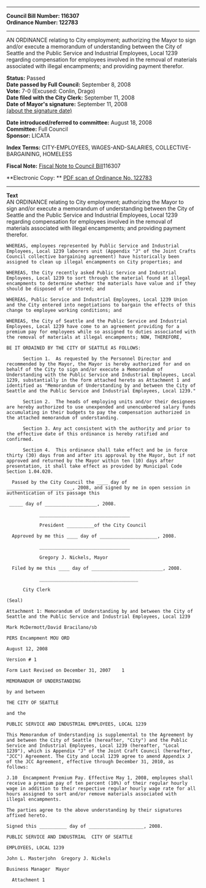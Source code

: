 * * * * *  
  
**Council Bill Number: [](#h0)[](#h2)116307**   
**Ordinance Number: 122783**  
  
* * * * *  
  
AN ORDINANCE relating to City employment; authorizing the Mayor to sign and/or execute a memorandum of understanding between the City of Seattle and the Public Service and Industrial Employees, Local 1239 regarding compensation for employees involved in the removal of materials associated with illegal encampments; and providing payment therefor.  
  
**Status:** Passed   
**Date passed by Full Council:** September 8, 2008   
**Vote:** 7-0 (Excused: Conlin, Drago)   
**Date filed with the City Clerk:** September 11, 2008   
**Date of Mayor's signature:** September 11, 2008   
[(about the signature date)](/~public/approvaldate.htm)   
  
  
**Date introduced/referred to committee:** August 18, 2008   
**Committee:** Full Council   
**Sponsor:** LICATA   
  
**Index Terms:** CITY-EMPLOYEES, WAGES-AND-SALARIES, COLLECTIVE-BARGAINING, HOMELESS  
  
**Fiscal Note:** [Fiscal Note to Council Bill](http://clerk.seattle.gov/~public/fnote/116307.htm)[](#h1)[](#h3)116307  
  
**Electronic Copy: ** [PDF scan of Ordinance No. 122783](/~archives/Ordinances/Ord_122783.pdf)  
  
* * * * *  
  
**Text**  
    AN ORDINANCE relating to City employment; authorizing the Mayor to  
    sign and/or execute a memorandum of understanding between the City of  
    Seattle and the Public Service and Industrial Employees, Local 1239  
    regarding compensation for employees involved in the removal of  
    materials associated with illegal encampments; and providing payment  
    therefor.  
  
    WHEREAS, employees represented by Public Service and Industrial  
    Employees, Local 1239 laborers unit (Appendix "J" of the Joint Crafts  
    Council collective bargaining agreement) have historically been  
    assigned to clean up illegal encampments on City properties; and  
  
    WHEREAS, the City recently asked Public Service and Industrial  
    Employees, Local 1239 to sort through the material found at illegal  
    encampments to determine whether the materials have value and if they  
    should be disposed of or stored; and  
  
    WHEREAS, Public Service and Industrial Employees, Local 1239 Union  
    and the City entered into negotiations to bargain the effects of this  
    change to employee working conditions; and  
  
    WHEREAS, the City of Seattle and the Public Service and Industrial  
    Employees, Local 1239 have come to an agreement providing for a  
    premium pay for employees while so assigned to duties associated with  
    the removal of materials at illegal encampments; NOW, THEREFORE,  
  
    BE IT ORDAINED BY THE CITY OF SEATTLE AS FOLLOWS:  
  
          Section 1.  As requested by the Personnel Director and  
    recommended by the Mayor, the Mayor is hereby authorized for and on  
    behalf of the City to sign and/or execute a Memorandum of  
    Understanding with the Public Service and Industrial Employees, Local  
    1239, substantially in the form attached hereto as Attachment 1 and  
    identified as "Memorandum of Understanding by and between the City of  
    Seattle and the Public Service and Industrial Employees, Local 1239."  
  
          Section 2.  The heads of employing units and/or their designees  
    are hereby authorized to use unexpended and unencumbered salary funds  
    accumulating in their budgets to pay the compensation authorized in  
    the attached memorandum of understanding.  
  
          Section 3. Any act consistent with the authority and prior to  
    the effective date of this ordinance is hereby ratified and  
    confirmed.  
  
          Section 4.  This ordinance shall take effect and be in force  
    thirty (30) days from and after its approval by the Mayor, but if not  
    approved and returned by the Mayor within ten (10) days after  
    presentation, it shall take effect as provided by Municipal Code  
    Section 1.04.020.  
  
      Passed by the City Council the ____ day of  
    ________________________, 2008, and signed by me in open session in  
    authentication of its passage this  
  
     _____ day of ___________________, 2008.  
  
                _________________________________  
  
                President __________of the City Council  
  
      Approved by me this ____ day of _____________________, 2008.  
  
                _________________________________  
  
                Gregory J. Nickels, Mayor  
  
      Filed by me this ____ day of __________________________, 2008.  
  
                ____________________________________  
  
          City Clerk  
  
    (Seal)  
  
    Attachment 1: Memorandum of Understanding by and between the City of  
    Seattle and the Public Service and Industrial Employees, Local 1239  
  
    Mark McDermott/David Bracilano/sb  
  
    PERS Encampment MOU ORD  
  
    August 12, 2008  
  
    Version # 1  
  
    Form Last Revised on December 31, 2007    1  
  
    MEMORANDUM OF UNDERSTANDING  
  
    by and between  
  
    THE CITY OF SEATTLE  
  
    and the  
  
    PUBLIC SERVICE AND INDUSTRIAL EMPLOYEES, LOCAL 1239  
  
    This Memorandum of Understanding is supplemental to the Agreement by  
    and between the City of Seattle (hereafter, "City") and the Public  
    Service and Industrial Employees, Local 1239 (hereafter, "Local  
    1239"), which is Appendix "J" of the Joint Craft Council (hereafter,  
    "JCC") Agreement. The City and Local 1239 agree to amend Appendix J  
    of the JCC Agreement, effective through December 31, 2010, as  
    follows:  
  
    J.10  Encampment Premium Pay. Effective May 1, 2008, employees shall  
    receive a premium pay of ten percent (10%) of their regular hourly  
    wage in addition to their respective regular hourly wage rate for all  
    hours assigned to sort and/or remove materials associated with  
    illegal encampments.  
  
    The parties agree to the above understanding by their signatures  
    affixed hereto.  
  
    Signed this __________ day of ____________________, 2008.  
  
    PUBLIC SERVICE AND INDUSTRIAL  CITY OF SEATTLE  
  
    EMPLOYEES, LOCAL 1239  
  
    John L. Masterjohn  Gregory J. Nickels  
  
    Business Manager  Mayor  
  
      Attachment 1  
